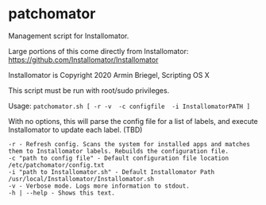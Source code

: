 # patchomator
Management script for Installomator.

Large portions of this come directly from Installomator:
https://github.com/Installomator/Installomator

Installomator is Copyright 2020 Armin Briegel, Scripting OS X

This script must be run with root/sudo privileges.

Usage:
`patchomator.sh [ -r -v  -c configfile  -i InstallomatorPATH ]`

With no options, this will parse the config file for a list of labels, and execute Installomator to update each label. (TBD)

```
-r - Refresh config. Scans the system for installed apps and matches them to Installomator labels. Rebuilds the configuration file.
-c "path to config file" - Default configuration file location /etc/patchomator/config.txt
-i "path to Installomator.sh" - Default Installomator Path /usr/local/Installomator/Installomator.sh
-v - Verbose mode. Logs more information to stdout.
-h | --help - Shows this text.
